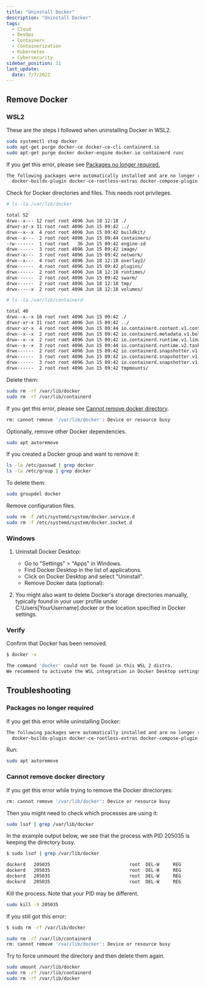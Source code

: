 ```yaml
---
title: "Uninstall Docker"
description: "Uninstall Docker"
tags: 
  - Cloud
  - DevOps
  - Containers
  - Containerization
  - Kubernetes
  - Cybersecurity
sidebar_position: 11
last_update:
  date: 7/7/2022
---
```



## Remove Docker

### WSL2 

These are the steps I followed when uninstalling Docker in WSL2.

```bash
sudo systemctl stop docker
sudo apt-get purge docker-ce docker-ce-cli containerd.io
sudo apt-get purge docker docker-engine docker.io containerd runc
```

If you get this error, please see [Packages no longer required.](#packages-no-longer-required)

```bash
The following packages were automatically installed and are no longer required:
  docker-buildx-plugin docker-ce-rootless-extras docker-compose-plugin libltdl7 libslirp0 pigz slirp4netns 
```

Check for Docker directories and files. This needs root privileges.

```bash
# ls -la /var/lib/docker

total 52
drwx--x--- 12 root root 4096 Jun 18 12:18 ./
drwxr-xr-x 31 root root 4096 Jun 15 09:42 ../
drwx--x--x  4 root root 4096 Jun 15 09:42 buildkit/
drwx--x---  2 root root 4096 Jun 15 09:44 containers/
-rw-------  1 root root   36 Jun 15 09:42 engine-id
drwx------  3 root root 4096 Jun 15 09:42 image/
drwxr-x---  3 root root 4096 Jun 15 09:42 network/
drwx--x---  4 root root 4096 Jun 18 12:18 overlay2/
drwx------  4 root root 4096 Jun 15 09:42 plugins/
drwx------  2 root root 4096 Jun 18 12:18 runtimes/
drwx------  2 root root 4096 Jun 15 09:42 swarm/
drwx------  2 root root 4096 Jun 18 12:18 tmp/
drwx-----x  2 root root 4096 Jun 18 12:18 volumes/ 
```

```bash
# ls -la /var/lib/containerd

total 40
drwx--x--x 10 root root 4096 Jun 15 09:42 ./
drwxr-xr-x 31 root root 4096 Jun 15 09:42 ../
drwxr-xr-x  4 root root 4096 Jun 15 09:44 io.containerd.content.v1.content/
drwx--x--x  2 root root 4096 Jun 15 09:42 io.containerd.metadata.v1.bolt/
drwx--x--x  2 root root 4096 Jun 15 09:42 io.containerd.runtime.v1.linux/
drwx--x--x  3 root root 4096 Jun 15 09:44 io.containerd.runtime.v2.task/
drwx------  2 root root 4096 Jun 15 09:42 io.containerd.snapshotter.v1.btrfs/
drwx------  3 root root 4096 Jun 15 09:42 io.containerd.snapshotter.v1.native/
drwx------  3 root root 4096 Jun 15 09:42 io.containerd.snapshotter.v1.overlayfs/
drwx------  2 root root 4096 Jun 15 09:42 tmpmounts/ 
```

Delete them:

```bash
sudo rm -rf /var/lib/docker
sudo rm -rf /var/lib/containerd 
```

If you get this error, please see [Cannot remove docker directory](#Cannot-remove-docker-directory).

```bash
rm: cannot remove '/var/lib/docker': Device or resource busy 
```

Optionally, remove other Docker dependencies.

```bash
sudo apt autoremove 
```

If you created a Docker group and want to remove it:

```bash
ls -la /etc/passwd | grep docker
ls -la /etc/group | grep docker 
```

To delete them:

```bash
sudo groupdel docker 
```

Remove configuration files.

```bash
sudo rm -f /etc/systemd/system/docker.service.d
sudo rm -f /etc/systemd/system/docker.socket.d 
```

### Windows 

1. Uninstall Docker Desktop:

    - Go to "Settings" > "Apps" in Windows.
    - Find Docker Desktop in the list of applications.
    - Click on Docker Desktop and select "Uninstall".
    - Remove Docker data (optional):

2. You might also want to delete Docker's storage directories manually, typically found in your user profile under C:\Users\[YourUsername]\.docker or the location specified in Docker settings.

### Verify 

Confirm that Docker has been removed.

```bash
$ docker -v

The command 'docker' could not be found in this WSL 2 distro.
We recommend to activate the WSL integration in Docker Desktop settings. 
```

## Troubleshooting

### Packages no longer required

If you get this error while uninstalling Docker:

```bash
The following packages were automatically installed and are no longer required:
  docker-buildx-plugin docker-ce-rootless-extras docker-compose-plugin libltdl7 libslirp0 pigz slirp4netns 
```

Run:

```bash
sudo apt autoremove 
```


### Cannot remove docker directory

If you get this error while trying to remove the Docker directoryes:

```bash
rm: cannot remove '/var/lib/docker': Device or resource busy 
```

Then you might need to check which processes are using it:

```bash
sudo lsof | grep /var/lib/docker 
```

In the example output below, we see that the process with PID 205035 is keeping the directory busy.

```bash
$ sudo lsof | grep /var/lib/docker

dockerd   205035                             root  DEL-W     REG               8,32                        30178 /var/lib/docker/buildkit/history.db
dockerd   205035                             root  DEL-W     REG               8,32                        30177 /var/lib/docker/buildkit/cache.db
dockerd   205035                             root  DEL-W     REG               8,32                        30175 /var/lib/docker/buildkit/metadata_v2.db
dockerd   205035                             root  DEL-W     REG               8,32                        30174 /var/lib/docker/buildkit/snapshots.db 
```

Kill the process. Note that your PID may be different.

```bash
sudo kill -9 205035
```

If you still got this error:

```bash
$ sudo rm -rf /var/lib/docker

sudo rm -rf /var/lib/containerd
rm: cannot remove '/var/lib/docker': Device or resource busy 
```

Try to force unmount the directory and then delete them again.

```bash
sudo umount /var/lib/docker
sudo rm -rf /var/lib/containerd
sudo rm -rf /var/lib/docker 
```